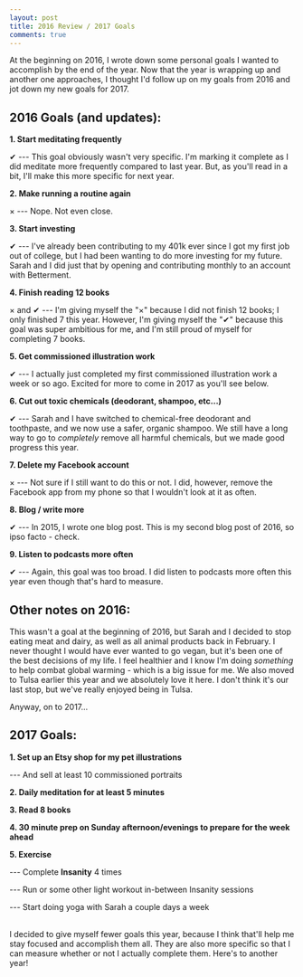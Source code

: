 ```yaml
---
layout: post
title: 2016 Review / 2017 Goals
comments: true
---
```


At the beginning on 2016, I wrote down some personal goals I wanted to accomplish by the end of the year. Now that the year is wrapping up and another one approaches, I thought I'd follow up on my goals from 2016 and jot down my new goals for 2017.

<h2 class="blog-subhead">2016 Goals (and updates):</h2>

**1. Start meditating frequently**

<span class="green-check">&#10004;</span> --- This goal obviously wasn't very specific. I'm marking it complete as I did meditate more frequently compared to last year. But, as you'll read in a bit, I'll make this more specific for next year.

**2. Make running a routine again**

<span class="red-x">&times;</span> --- Nope. Not even close.

**3. Start investing**

<span class="green-check">&#10004;</span> --- I've already been contributing to my 401k ever since I got my first job out of college, but I had been wanting to do more investing for my future. Sarah and I did just that by opening and contributing monthly to an account with Betterment.

**4. Finish reading 12 books**

<span class="red-x">&times;</span> and <span class="green-check">&#10004;</span> --- I'm giving myself the "<span class="red-x">&times;</span>" because I did not finish 12 books; I only finished 7 this year. However, I'm giving myself the "<span class="green-check">&#10004;</span>" because this goal was super ambitious for me, and I'm still proud of myself for completing 7 books.

**5. Get commissioned illustration work**

<span class="green-check">&#10004;</span> --- I actually just completed my first commissioned illustration work a week or so ago. Excited for more to come in 2017 as you'll see below.

**6. Cut out toxic chemicals (deodorant, shampoo, etc...)**

<span class="green-check">&#10004;</span> --- Sarah and I have switched to chemical-free deodorant and toothpaste, and we now use a safer, organic shampoo. We still have a long way to go to _completely_ remove all harmful chemicals, but we made good progress this year.

**7. Delete my Facebook account**

<span class="red-x">&times;</span> --- Not sure if I still want to do this or not. I did, however, remove the Facebook app from my phone so that I wouldn't look at it as often.

**8. Blog / write more**

<span class="green-check">&#10004;</span> --- In 2015, I wrote one blog post. This is my second blog post of 2016, so ipso facto - check.

**9. Listen to podcasts more often**

<span class="green-check">&#10004;</span> --- Again, this goal was too broad. I did listen to podcasts more often this year even though that's hard to measure.

<h2 class="blog-subhead">Other notes on 2016:</h2>

This wasn't a goal at the beginning of 2016, but Sarah and I decided to stop eating meat and dairy, as well as all animal products back in February. I never thought I would have ever wanted to go vegan, but it's been one of the best decisions of my life. I feel healthier and I know I'm doing _something_ to help combat global warming - which is a big issue for me. We also moved to Tulsa earlier this year and we absolutely love it here. I don't think it's our last stop, but we've really enjoyed being in Tulsa.

Anyway, on to 2017...

<h2 class="blog-subhead">2017 Goals:</h2>

**1. Set up an Etsy shop for my pet illustrations**

<span class="sub-bullet">--- And sell at least 10 commissioned portraits</span>

**2. Daily meditation for at least 5 minutes**

**3. Read 8 books**

**4. 30 minute prep on Sunday afternoon/evenings to prepare for the week ahead**

**5. Exercise**

<span class="sub-bullet">--- Complete **Insanity** 4 times</span>

<span class="sub-bullet">--- Run or some other light workout in-between Insanity sessions</span>

<span class="sub-bullet">--- Start doing yoga with Sarah a couple days a week</span>

<br>
I decided to give myself fewer goals this year, because I think that'll help me stay focused and accomplish them all. They are also more specific so that I can measure whether or not I actually complete them. Here's to another year!
